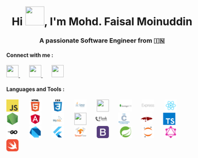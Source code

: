 <h1 align="center">Hi <img height="50" width="50" src="https://emoji.discord.st/emojis/857a6273-33d3-4b80-9ad3-da1f0b0cfa43.gif" />,  I'm Mohd. Faisal Moinuddin</h1>

<h3 align="center">A passionate Software Engineer from 🇮🇳 </h3>

<h4> Connect with me : </h4>
<a href="https://www.linkedin.com/in/mohd-faisal-moinuddin-suleman-08b7341a1/">
<img height="32" width="32" src="https://cdn.jsdelivr.net/npm/simple-icons@v4/icons/linkedin.svg" />
</a>
&nbsp;&nbsp;&nbsp;&nbsp;&nbsp;
<a href="https://twitter.com/faisal25marcg1">
<img  height="32" width="32" src="https://cdn.jsdelivr.net/npm/simple-icons@v4/icons/twitter.svg" />
</a>
&nbsp;&nbsp;&nbsp;&nbsp;&nbsp;
<a href="https://www.instagram.com/faisal_moinuddin99/">
<img  height="32" width="32" src="https://cdn.jsdelivr.net/npm/simple-icons@v4/icons/instagram.svg" />
</a>

<h4> Languages and Tools : </h4>



<img  height="32" width="32" src="https://raw.githubusercontent.com/github/explore/80688e429a7d4ef2fca1e82350fe8e3517d3494d/topics/javascript/javascript.png" /> &nbsp;&nbsp;&nbsp;&nbsp;&nbsp;  <img  height="32" width="32" src="https://raw.githubusercontent.com/github/explore/80688e429a7d4ef2fca1e82350fe8e3517d3494d/topics/html/html.png" /> &nbsp;&nbsp;&nbsp;&nbsp;&nbsp; <img  height="32" width="32" src="https://raw.githubusercontent.com/github/explore/80688e429a7d4ef2fca1e82350fe8e3517d3494d/topics/css/css.png" /> &nbsp;&nbsp;&nbsp;&nbsp;&nbsp; <img  height="32" width="32" src="https://raw.githubusercontent.com/github/explore/80688e429a7d4ef2fca1e82350fe8e3517d3494d/topics/java/java.png" /> &nbsp;&nbsp;&nbsp;&nbsp;&nbsp; <img  height="32" width="32" src="https://emoji.discord.st/emojis/rainbow_python.gif" />    &nbsp;&nbsp;&nbsp;&nbsp;&nbsp; <img  height="32" width="32" src="https://raw.githubusercontent.com/github/explore/80688e429a7d4ef2fca1e82350fe8e3517d3494d/topics/mongodb/mongodb.png" />  &nbsp;&nbsp;&nbsp;&nbsp;&nbsp; <img  height="32" width="32" src="https://raw.githubusercontent.com/github/explore/80688e429a7d4ef2fca1e82350fe8e3517d3494d/topics/express/express.png" />  &nbsp;&nbsp;&nbsp;&nbsp;&nbsp; <img  height="32" width="32" src="https://raw.githubusercontent.com/github/explore/80688e429a7d4ef2fca1e82350fe8e3517d3494d/topics/react/react.png" /> &nbsp;&nbsp;&nbsp;&nbsp;&nbsp; <img  height="32" width="32" src="https://raw.githubusercontent.com/github/explore/80688e429a7d4ef2fca1e82350fe8e3517d3494d/topics/nodejs/nodejs.png" /> &nbsp;&nbsp;&nbsp;&nbsp;&nbsp; <img  height="32" width="32" src="https://raw.githubusercontent.com/github/explore/80688e429a7d4ef2fca1e82350fe8e3517d3494d/topics/angular/angular.png" /> &nbsp;&nbsp;&nbsp;&nbsp;&nbsp; <img  height="32" width="32" src="https://raw.githubusercontent.com/github/explore/80688e429a7d4ef2fca1e82350fe8e3517d3494d/topics/mysql/mysql.png" /> &nbsp;&nbsp;&nbsp;&nbsp;&nbsp; <img  height="32" width="32" src="https://avatars1.githubusercontent.com/u/25044327?s=200&v=4" />&nbsp;&nbsp;&nbsp;&nbsp;&nbsp; <img  height="32" width="32" src="https://raw.githubusercontent.com/github/explore/80688e429a7d4ef2fca1e82350fe8e3517d3494d/topics/flask/flask.png" /> &nbsp;&nbsp;&nbsp;&nbsp;&nbsp; <img  height="32" width="32" src="https://raw.githubusercontent.com/github/explore/80688e429a7d4ef2fca1e82350fe8e3517d3494d/topics/c/c.png" /> &nbsp;&nbsp;&nbsp;&nbsp;&nbsp; <img  height="32" width="32" src="https://raw.githubusercontent.com/github/explore/80688e429a7d4ef2fca1e82350fe8e3517d3494d/topics/mongoose/mongoose.png" /> &nbsp;&nbsp;&nbsp;&nbsp;&nbsp; <img  height="32" width="32" src="https://raw.githubusercontent.com/github/explore/80688e429a7d4ef2fca1e82350fe8e3517d3494d/topics/typescript/typescript.png" />  &nbsp;&nbsp;&nbsp;&nbsp;&nbsp; <img  height="32" width="32" src="https://raw.githubusercontent.com/github/explore/80688e429a7d4ef2fca1e82350fe8e3517d3494d/topics/go/go.png" />  &nbsp;&nbsp;&nbsp;&nbsp;&nbsp; <img  height="32" width="32" src="https://raw.githubusercontent.com/github/explore/80688e429a7d4ef2fca1e82350fe8e3517d3494d/topics/dart/dart.png" />  &nbsp;&nbsp;&nbsp;&nbsp;&nbsp; <img  height="32" width="32" src="https://raw.githubusercontent.com/github/explore/80688e429a7d4ef2fca1e82350fe8e3517d3494d/topics/flutter/flutter.png" /> &nbsp;&nbsp;&nbsp;&nbsp;&nbsp; <img  height="32" width="32" src="https://raw.githubusercontent.com/github/explore/80688e429a7d4ef2fca1e82350fe8e3517d3494d/topics/tensorflow/tensorflow.png" /> &nbsp;&nbsp;&nbsp;&nbsp;&nbsp; <img  height="32" width="32" src="https://raw.githubusercontent.com/github/explore/80688e429a7d4ef2fca1e82350fe8e3517d3494d/topics/bootstrap/bootstrap.png" /> &nbsp;&nbsp;&nbsp;&nbsp;&nbsp; <img  height="32" width="32" src="https://raw.githubusercontent.com/github/explore/80688e429a7d4ef2fca1e82350fe8e3517d3494d/topics/spring-boot/spring-boot.png" /> &nbsp;&nbsp;&nbsp;&nbsp;&nbsp; <img  height="32" width="32" src="https://raw.githubusercontent.com/github/explore/80688e429a7d4ef2fca1e82350fe8e3517d3494d/topics/jupyter-notebook/jupyter-notebook.png" /> &nbsp;&nbsp;&nbsp;&nbsp;&nbsp; <img  height="32" width="32" src="https://raw.githubusercontent.com/github/explore/80688e429a7d4ef2fca1e82350fe8e3517d3494d/topics/graphql/graphql.png" /> &nbsp;&nbsp;&nbsp;&nbsp;&nbsp; <img  height="32" width="32" src="https://raw.githubusercontent.com/github/explore/80688e429a7d4ef2fca1e82350fe8e3517d3494d/topics/swift/swift.png" />
 
 













